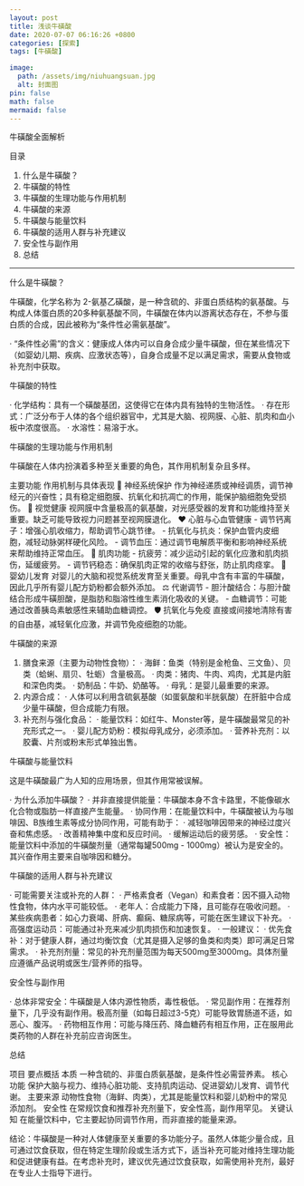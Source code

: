 ```yaml
---
layout: post
title: 浅谈牛磺酸
date: 2020-07-07 06:16:26 +0800
categories: [探索]
tags: [牛磺酸]

image:
  path: /assets/img/niuhuangsuan.jpg
  alt: 封面图
pin: false
math: false
mermaid: false
---
```


牛磺酸全面解析

目录

1. 什么是牛磺酸？
2. 牛磺酸的特性
3. 牛磺酸的生理功能与作用机制
4. 牛磺酸的来源
5. 牛磺酸与能量饮料
6. 牛磺酸的适用人群与补充建议
7. 安全性与副作用
8. 总结

---

什么是牛磺酸？

牛磺酸，化学名称为 2-氨基乙磺酸，是一种含硫的、非蛋白质结构的氨基酸。与构成人体蛋白质的20多种氨基酸不同，牛磺酸在体内以游离状态存在，不参与蛋白质的合成，因此被称为“条件性必需氨基酸”。

· “条件性必需”的含义：健康成人体内可以自身合成少量牛磺酸，但在某些情况下（如婴幼儿期、疾病、应激状态等），自身合成量不足以满足需求，需要从食物或补充剂中获取。

牛磺酸的特性

· 化学结构：具有一个磺酸基团，这使得它在体内具有独特的生物活性。
· 存在形式：广泛分布于人体的各个组织器官中，尤其是大脑、视网膜、心脏、肌肉和血小板中浓度很高。
· 水溶性：易溶于水。

牛磺酸的生理功能与作用机制

牛磺酸在人体内扮演着多种至关重要的角色，其作用机制复杂且多样。

主要功能 作用机制与具体表现
🧠 神经系统保护 作为神经递质或神经调质，调节神经元的兴奋性；具有稳定细胞膜、抗氧化和抗凋亡的作用，能保护脑细胞免受损伤。
👀 视觉健康 视网膜中含量极高的氨基酸，对光感受器的发育和功能维持至关重要。缺乏可能导致视力问题甚至视网膜退化。
❤️ 心脏与心血管健康 - 调节钙离子：增强心肌收缩力，帮助调节心跳节律。 - 抗氧化与抗炎：保护血管内皮细胞，减轻动脉粥样硬化风险。 - 调节血压：通过调节电解质平衡和影响神经系统来帮助维持正常血压。
💪 肌肉功能 - 抗疲劳：减少运动引起的氧化应激和肌肉损伤，延缓疲劳。 - 调节钙稳态：确保肌肉正常的收缩与舒张，防止肌肉痉挛。
🍼 婴幼儿发育 对婴儿的大脑和视觉系统发育至关重要。母乳中含有丰富的牛磺酸，因此几乎所有婴儿配方奶粉都会额外添加。
⚖️ 代谢调节 - 胆汁酸结合：与胆汁酸结合形成牛磺胆酸，是脂肪和脂溶性维生素消化吸收的关键。 - 血糖调节：可能通过改善胰岛素敏感性来辅助血糖调控。
🛡️ 抗氧化与免疫 直接或间接地清除有害的自由基，减轻氧化应激，并调节免疫细胞的功能。

牛磺酸的来源

1. 膳食来源（主要为动物性食物）：
   · 海鲜：鱼类（特别是金枪鱼、三文鱼）、贝类（蛤蜊、扇贝、牡蛎）含量极高。
   · 肉类：猪肉、牛肉、鸡肉，尤其是内脏和深色肉类。
   · 奶制品：牛奶、奶酪等。
   · 母乳：是婴儿最重要的来源。
2. 内源合成：
   · 人体可以利用含硫氨基酸（如蛋氨酸和半胱氨酸）在肝脏中合成少量牛磺酸，但合成能力有限。
3. 补充剂与强化食品：
   · 能量饮料：如红牛、Monster等，是牛磺酸最常见的补充形式之一。
   · 婴儿配方奶粉：模拟母乳成分，必须添加。
   · 营养补充剂：以胶囊、片剂或粉末形式单独出售。

牛磺酸与能量饮料

这是牛磺酸最广为人知的应用场景，但其作用常被误解。

· 为什么添加牛磺酸？
  · 并非直接提供能量：牛磺酸本身不含卡路里，不能像碳水化合物或脂肪一样直接产生能量。
  · 协同作用：在能量饮料中，牛磺酸被认为与咖啡因、B族维生素等成分协同作用，可能有助于：
    · 减轻咖啡因带来的神经过度兴奋和焦虑感。
    · 改善精神集中度和反应时间。
    · 缓解运动后的疲劳感。
  · 安全性：能量饮料中添加的牛磺酸剂量（通常每罐500mg - 1000mg）被认为是安全的。其兴奋作用主要来自咖啡因和糖分。

牛磺酸的适用人群与补充建议

· 可能需要关注或补充的人群：
  · 严格素食者（Vegan）和素食者：因不摄入动物性食物，体内水平可能较低。
  · 老年人：合成能力下降，且可能存在吸收问题。
  · 某些疾病患者：如心力衰竭、肝病、癫痫、糖尿病等，可能在医生建议下补充。
  · 高强度运动员：可能通过补充来减少肌肉损伤和加速恢复。
· 一般建议：
  · 优先食补：对于健康人群，通过均衡饮食（尤其是摄入足够的鱼类和肉类）即可满足日常需求。
  · 补充剂剂量：常见的补充剂量范围为每天500mg至3000mg。具体剂量应遵循产品说明或医生/营养师的指导。

安全性与副作用

· 总体非常安全：牛磺酸是人体内源性物质，毒性极低。
· 常见副作用：在推荐剂量下，几乎没有副作用。极高剂量（如每日超过3-5克）可能导致胃肠道不适，如恶心、腹泻。
· 药物相互作用：可能与降压药、降血糖药有相互作用，正在服用此类药物的人群在补充前应咨询医生。

总结

项目 要点概括
本质 一种含硫的、非蛋白质氨基酸，是条件性必需营养素。
核心功能 保护大脑与视力、维持心脏功能、支持肌肉运动、促进婴幼儿发育、调节代谢。
主要来源 动物性食物（海鲜、肉类），尤其是能量饮料和婴儿奶粉中的常见添加剂。
安全性 在常规饮食和推荐补充剂量下，安全性高，副作用罕见。
关键认知 在能量饮料中，它主要起协同调节作用，而非直接的能量来源。

结论：牛磺酸是一种对人体健康至关重要的多功能分子。虽然人体能少量合成，且可通过饮食获取，但在特定生理阶段或生活方式下，适当补充可能对维持生理功能和促进健康有益。在考虑补充时，建议优先通过饮食获取，如需使用补充剂，最好在专业人士指导下进行。
